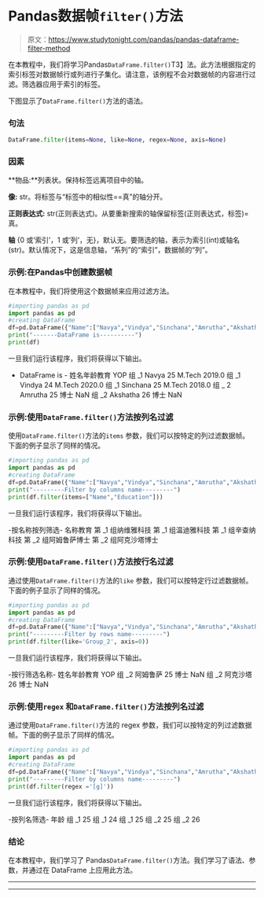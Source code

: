 # Pandas数据帧`filter()`方法

> 原文：<https://www.studytonight.com/pandas/pandas-dataframe-filter-method>

在本教程中，我们将学习Pandas`DataFrame.filter()`T3】法。此方法根据指定的索引标签对数据帧行或列进行子集化。请注意，该例程不会对数据帧的内容进行过滤。筛选器应用于索引的标签。

下图显示了`DataFrame.filter()`方法的语法。

### 句法

```py
DataFrame.filter(items=None, like=None, regex=None, axis=None)
```

### 因素

**物品:**列表状。保持标签远离项目中的轴。

**像:** str。将标签与“标签中的相似性==真”的轴分开。

**正则表达式:** str(正则表达式)。从要重新搜索的轴保留标签(正则表达式，标签)=真。

**轴** {0 或‘索引’，1 或‘列’，无}，默认无。要筛选的轴，表示为索引(int)或轴名(str)。默认情况下，这是信息轴，“系列”的“索引”，数据帧的“列”。

### 示例:在Pandas中创建数据帧

在本教程中，我们将使用这个数据帧来应用过滤方法。

```py
#importing pandas as pd
import pandas as pd
#creating DataFrame
df=pd.DataFrame({"Name":["Navya","Vindya","Sinchana","Amrutha","Akshatha"],"Age":[25,24,25,25,26],"Education":["M.Tech","M.Tech","M.Tech","Ph.d","Ph.d"],"YOP":[2019,2020,2018,None,None]},index=["Group_1", "Group_1","Group_1","Group_2","Group_2"])
print("-------DataFrame is----------")
print(df)
```

一旦我们运行该程序，我们将获得以下输出。

- DataFrame is -
姓名年龄教育 YOP
组 _1 Navya 25 M.Tech 2019.0
组 _1 Vindya 24 M.Tech 2020.0
组 _1 Sinchana 25 M.Tech 2018.0
组 _ 2 Amrutha 25 博士 NaN
组 _2 Akshatha 26 博士 NaN

### 示例:使用`DataFrame.filter()`方法按列名过滤

使用`DataFrame.filter()`方法的`items` 参数，我们可以按特定的列过滤数据帧。下面的例子显示了同样的情况。

```py
#importing pandas as pd
import pandas as pd
#creating DataFrame
df=pd.DataFrame({"Name":["Navya","Vindya","Sinchana","Amrutha","Akshatha"],"Age":[25,24,25,25,26],"Education":["M.Tech","M.Tech","M.Tech","Ph.d","Ph.d"],"YOP":[2019,2020,2018,None,None]},index=["Group_1", "Group_1","Group_1","Group_2","Group_2"])
print("---------Filter by columns name---------")
print(df.filter(items=["Name","Education"]))
```

一旦我们运行该程序，我们将获得以下输出。

-按名称按列筛选-
名称教育
第 _1 组纳维雅科技
第 _1 组温迪雅科技
第 _1 组辛查纳科技
第 _2 组阿姆鲁萨博士
第 _2 组阿克沙塔博士

### 示例:使用`DataFrame.filter()`方法按行名过滤

通过使用`DataFrame.filter()`方法的`like` 参数，我们可以按特定行过滤数据帧。下面的例子显示了同样的情况。

```py
#importing pandas as pd
import pandas as pd
#creating DataFrame
df=pd.DataFrame({"Name":["Navya","Vindya","Sinchana","Amrutha","Akshatha"],"Age":[25,24,25,25,26],"Education":["M.Tech","M.Tech","M.Tech","Ph.d","Ph.d"],"YOP":[2019,2020,2018,None,None]},index=["Group_1", "Group_1","Group_1","Group_2","Group_2"])
print("---------Filter by rows name---------")
print(df.filter(like='Group_2', axis=0))
```

一旦我们运行该程序，我们将获得以下输出。

-按行筛选名称-
姓名年龄教育 YOP
组 _2 阿姆鲁萨 25 博士 NaN
组 _2 阿克沙塔 26 博士 NaN

### 示例:使用`regex` 和`DataFrame.filter()`方法按列名过滤

通过使用`DataFrame.filter()`方法的 regex 参数，我们可以按特定的列过滤数据帧。下面的例子显示了同样的情况。

```py
#importing pandas as pd
import pandas as pd
#creating DataFrame
df=pd.DataFrame({"Name":["Navya","Vindya","Sinchana","Amrutha","Akshatha"],"Age":[25,24,25,25,26],"Education":["M.Tech","M.Tech","M.Tech","Ph.d","Ph.d"],"YOP":[2019,2020,2018,None,None]},index=["Group_1", "Group_1","Group_1","Group_2","Group_2"])
print("---------Filter by columns name---------")
print(df.filter(regex ='[g]'))
```

一旦我们运行该程序，我们将获得以下输出。

-按列名筛选-
年龄
组 _1 25
组 _1 24
组 _1 25
组 _2 25
组 _2 26

### 结论

在本教程中，我们学习了 Pandas`DataFrame.filter()`方法。我们学习了语法、参数，并通过在 DataFrame 上应用此方法。

* * *

* * *